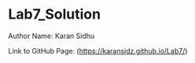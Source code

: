 # Lab7_Solution

Author Name: Karan Sidhu

Link to GitHub Page: (https://karansidz.github.io/Lab7/)

